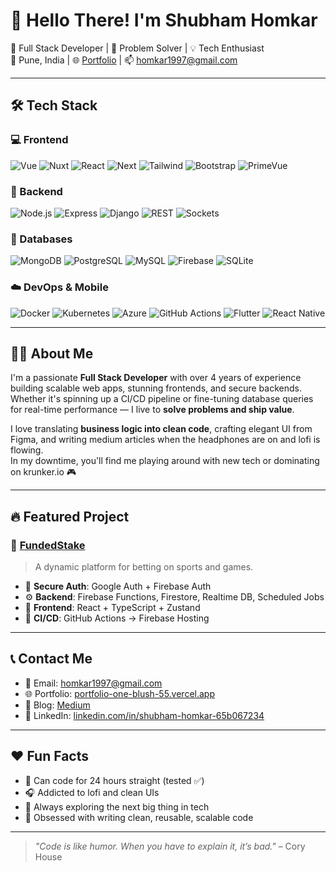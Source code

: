 # 👋 Hello There! I'm Shubham Homkar

🚀 Full Stack Developer | 🧠 Problem Solver | 💡 Tech Enthusiast  
📍 Pune, India | 🌐 [Portfolio](https://portfolio-one-blush-55.vercel.app) | 📫 homkar1997@gmail.com

---

## 🛠️ Tech Stack

### 💻 Frontend
![Vue](https://img.shields.io/badge/Vue.js-42b883?style=for-the-badge&logo=vue.js&logoColor=white)
![Nuxt](https://img.shields.io/badge/Nuxt-00c58e?style=for-the-badge&logo=nuxt.js&logoColor=white)
![React](https://img.shields.io/badge/React-61dafb?style=for-the-badge&logo=react&logoColor=black)
![Next](https://img.shields.io/badge/Next.js-000000?style=for-the-badge&logo=next.js&logoColor=white)
![Tailwind](https://img.shields.io/badge/TailwindCSS-06B6D4?style=for-the-badge&logo=tailwindcss&logoColor=white)
![Bootstrap](https://img.shields.io/badge/Bootstrap-7952B3?style=for-the-badge&logo=bootstrap&logoColor=white)
![PrimeVue](https://img.shields.io/badge/PrimeVue-5e35b1?style=for-the-badge)

### 🔧 Backend
![Node.js](https://img.shields.io/badge/Node.js-339933?style=for-the-badge&logo=nodedotjs&logoColor=white)
![Express](https://img.shields.io/badge/Express.js-000000?style=for-the-badge&logo=express&logoColor=white)
![Django](https://img.shields.io/badge/Django-092e20?style=for-the-badge&logo=django&logoColor=white)
![REST](https://img.shields.io/badge/REST%20APIs-ff6600?style=for-the-badge)
![Sockets](https://img.shields.io/badge/Sockets-4a90e2?style=for-the-badge)

### 🧠 Databases
![MongoDB](https://img.shields.io/badge/MongoDB-4DB33D?style=for-the-badge&logo=mongodb&logoColor=white)
![PostgreSQL](https://img.shields.io/badge/PostgreSQL-336791?style=for-the-badge&logo=postgresql&logoColor=white)
![MySQL](https://img.shields.io/badge/MySQL-4479A1?style=for-the-badge&logo=mysql&logoColor=white)
![Firebase](https://img.shields.io/badge/Firebase-FFCA28?style=for-the-badge&logo=firebase&logoColor=black)
![SQLite](https://img.shields.io/badge/SQLite-003B57?style=for-the-badge&logo=sqlite&logoColor=white)

### ☁️ DevOps & Mobile
![Docker](https://img.shields.io/badge/Docker-0db7ed?style=for-the-badge&logo=docker&logoColor=white)
![Kubernetes](https://img.shields.io/badge/Kubernetes-326ce5?style=for-the-badge&logo=kubernetes&logoColor=white)
![Azure](https://img.shields.io/badge/Microsoft%20Azure-0089D6?style=for-the-badge&logo=microsoft-azure&logoColor=white)
![GitHub Actions](https://img.shields.io/badge/GitHub%20Actions-2088FF?style=for-the-badge&logo=github-actions&logoColor=white)
![Flutter](https://img.shields.io/badge/Flutter-02569B?style=for-the-badge&logo=flutter&logoColor=white)
![React Native](https://img.shields.io/badge/React%20Native-61dafb?style=for-the-badge&logo=react&logoColor=black)

---

## 👨‍💻 About Me

I'm a passionate **Full Stack Developer** with over 4 years of experience building scalable web apps, stunning frontends, and secure backends.  
Whether it's spinning up a CI/CD pipeline or fine-tuning database queries for real-time performance — I live to **solve problems and ship value**.

I love translating **business logic into clean code**, crafting elegant UI from Figma, and writing medium articles when the headphones are on and lofi is flowing.  
In my downtime, you'll find me playing around with new tech or dominating on krunker.io 🎮

---

## 🔥 Featured Project

### 🎯 [FundedStake](https://funded-stake-dev.web.app/auth/login)
> A dynamic platform for betting on sports and games.

- 🔐 **Secure Auth**: Google Auth + Firebase Auth
- ⚙️ **Backend**: Firebase Functions, Firestore, Realtime DB, Scheduled Jobs
- 🎨 **Frontend**: React + TypeScript + Zustand
- 🚀 **CI/CD**: GitHub Actions → Firebase Hosting

---

## 📞 Contact Me

- 📧 Email: [homkar1997@gmail.com](mailto:homkar1997@gmail.com)
- 🌐 Portfolio: [portfolio-one-blush-55.vercel.app](https://portfolio-one-blush-55.vercel.app)
- 📝 Blog: [Medium](https://medium.com/@homkar1997)
- 💼 LinkedIn: [linkedin.com/in/shubham-homkar-65b067234](https://www.linkedin.com/in/shubham-homkar-65b067234)

---

## ❤️ Fun Facts

- 🧠 Can code for 24 hours straight (tested ✅)
- 🎧 Addicted to lofi and clean UIs
- 🤖 Always exploring the next big thing in tech
- 🧾 Obsessed with writing clean, reusable, scalable code

---

> _"Code is like humor. When you have to explain it, it’s bad."_ – Cory House


